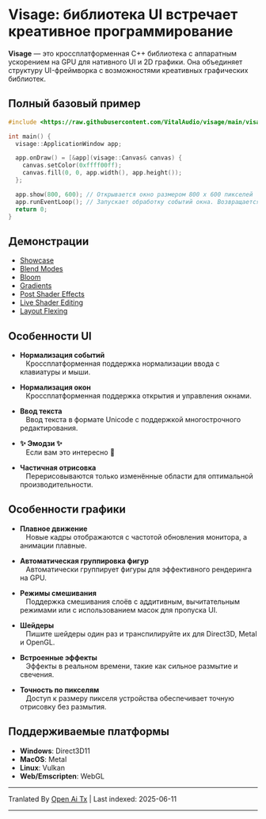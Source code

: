 # Visage: библиотека UI встречает креативное программирование

**Visage** — это кроссплатформенная C++ библиотека с аппаратным ускорением на GPU для нативного UI и 2D графики. Она объединяет структуру UI-фреймворка с возможностями креативных графических библиотек.

## Полный базовый пример
```cpp
#include <https://raw.githubusercontent.com/VitalAudio/visage/main/visage_app/application_window.h>

int main() {
  visage::ApplicationWindow app;

  app.onDraw() = [&app](visage::Canvas& canvas) {
    canvas.setColor(0xffff00ff);
    canvas.fill(0, 0, app.width(), app.height());
  };

  app.show(800, 600); // Открывается окно размером 800 x 600 пикселей
  app.runEventLoop(); // Запускает обработку событий окна. Возвращается после закрытия окна.
  return 0;
}
```

## Демонстрации
- [Showcase](https://visage.dev/examples/Showcase/)
- [Blend Modes](https://visage.dev/examples/BlendModes/)
- [Bloom](https://visage.dev/examples/Bloom/)
- [Gradients](https://visage.dev/examples/Gradients/)
- [Post Shader Effects](https://visage.dev/examples/PostEffects/)
- [Live Shader Editing](https://visage.dev/examples/LiveShaderEditing/)
- [Layout Flexing](https://visage.dev/examples/Layout/)

## Особенности UI

- **Нормализация событий**  
&nbsp;&nbsp;&nbsp;Кроссплатформенная поддержка нормализации ввода с клавиатуры и мыши.

- **Нормализация окон**  
&nbsp;&nbsp;&nbsp;Кроссплатформенная поддержка открытия и управления окнами.

- **Ввод текста**  
&nbsp;&nbsp;&nbsp;Ввод текста в формате Unicode с поддержкой многострочного редактирования.

- **✨ Эмодзи ✨**  
&nbsp;&nbsp;&nbsp;Если вам это интересно 🤷

- **Частичная отрисовка**  
&nbsp;&nbsp;&nbsp;Перерисовываются только изменённые области для оптимальной производительности.

## Особенности графики

- **Плавное движение**  
&nbsp;&nbsp;&nbsp;Новые кадры отображаются с частотой обновления монитора, а анимации плавные.

- **Автоматическая группировка фигур**  
&nbsp;&nbsp;&nbsp;Автоматически группирует фигуры для эффективного рендеринга на GPU.

- **Режимы смешивания**  
&nbsp;&nbsp;&nbsp;Поддержка смешивания слоёв с аддитивным, вычитательным режимами или с использованием масок для пропуска UI.

- **Шейдеры**  
&nbsp;&nbsp;&nbsp;Пишите шейдеры один раз и транспилируйте их для Direct3D, Metal и OpenGL.

- **Встроенные эффекты**  
&nbsp;&nbsp;&nbsp;Эффекты в реальном времени, такие как сильное размытие и свечения.

- **Точность по пикселям**  
&nbsp;&nbsp;&nbsp;Доступ к размеру пикселя устройства обеспечивает точную отрисовку без размытия.

## Поддерживаемые платформы
- **Windows**: Direct3D11
- **MacOS**: Metal  
- **Linux**: Vulkan
- **Web/Emscripten**: WebGL

---

Tranlated By [Open Ai Tx](https://github.com/OpenAiTx/OpenAiTx) | Last indexed: 2025-06-11

---